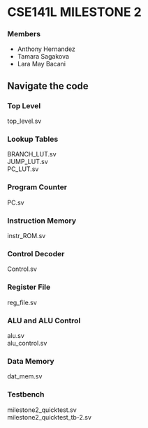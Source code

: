 # CSE141L MILESTONE 2

### Members
* Anthony Hernandez
* Tamara Sagakova
* Lara May Bacani

## Navigate the code

### Top Level
top_level.sv

### Lookup Tables
BRANCH_LUT.sv  
JUMP_LUT.sv  
PC_LUT.sv

### Program Counter
PC.sv

### Instruction Memory
instr_ROM.sv

### Control Decoder
Control.sv

### Register File
reg_file.sv

### ALU and ALU Control
alu.sv  
alu_control.sv

### Data Memory
dat_mem.sv

### Testbench
milestone2_quicktest.sv  
milestone2_quicktest_tb-2.sv

